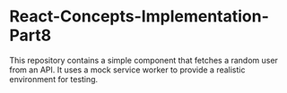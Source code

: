 # React-Concepts-Implementation-Part8
This repository contains a simple component that fetches a random user from an API. It uses a mock service worker to provide a realistic environment for testing.
